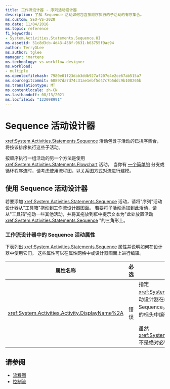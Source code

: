 ```yaml
---
title: 工作流设计器 - 序列活动设计器
description: 了解 Sequence 活动如何包含按顺序执行的子活动的有序集合。
ms.custom: SEO-VS-2020
ms.date: 11/04/2016
ms.topic: reference
f1_keywords:
- System.Activities.Statements.Sequence.UI
ms.assetid: 51c8d3cb-4d43-458f-9631-b63755f9ac94
author: TerryGLee
ms.author: tglee
manager: jmartens
ms.technology: vs-workflow-designer
ms.workload:
- multiple
ms.openlocfilehash: 7980e01f23dab3ddb927af207e4e2ce67ab515a7
ms.sourcegitcommit: 68897da7d74c31ae1ebf5d47c7b5ddc9b108265b
ms.translationtype: MT
ms.contentlocale: zh-CN
ms.lasthandoff: 08/13/2021
ms.locfileid: "122098991"
---
```

# <a name="sequence-activity-designer"></a>Sequence 活动设计器

<xref:System.Activities.Statements.Sequence> 活动包含子活动的已排序集合，将按该排序执行这些子活动。

按顺序执行一组活动的另一个方法是使用 <xref:System.Activities.Statements.Flowchart> 活动。 当你有 [一个简单的](../workflow-designer/flowchart-activity-designer.md) 分支或循环程序流时，请考虑使用流程图，以关系图方式对流进行建模。

## <a name="using-the-sequence-activity-designer"></a>使用 Sequence 活动设计器

若要添加 <xref:System.Activities.Statements.Sequence> 活动，请将"序列"活动设计器从"工具箱"拖动到工作流设计器图面。 若要将子活动添加到此活动，请从"工具箱"拖动一些其他活动，并将其拖放到框中提示文本为"此处放置活动 <xref:System.Activities.Statements.Sequence> "的三角形上。 

### <a name="sequence-activity-properties-in-the-workflow-designer"></a>工作流设计器中的 Sequence 活动属性

下表列出 <xref:System.Activities.Statements.Sequence> 属性并说明如何在设计器中使用它们。 这些属性可以在属性网格中或设计器图面上进行编辑。

|属性名称|必选|使用情况|
|-|--------------|-|
|<xref:System.Activities.Activity.DisplayName%2A>|错误|指定 <xref:System.Activities.Statements.Sequence> 活动设计器在标头中的友好名称。 默认值为 Sequence。 可以在属性网格或直接在活动设计器的标头中编辑该值。<br /><br /> 虽然 <xref:System.Activities.Activity.DisplayName%2A> 不是绝对必需的，但最好使用该属性。|

## <a name="see-also"></a>请参阅

- [流程图](../workflow-designer/flowchart-activity-designer.md)
- [控制流](../workflow-designer/control-flow-activity-designers.md)